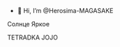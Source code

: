 - 👋 Hi, I’m @Herosima-MAGASAKE
<html>
<head>
     <titl>Солнце Яркое</titl>
</head>
<body>
<p>TETRADKA JOJO</p>
</body>
</html>
